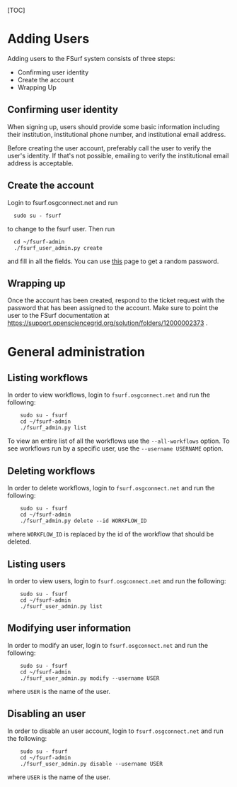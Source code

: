 [title]: - "FSurf Administration"

[TOC]

# Adding Users

Adding users to the FSurf system consists of three steps:

* Confirming user identity
* Create the account
* Wrapping Up


## Confirming user identity

When signing up, users should provide some basic information including
their institution, institutional phone number, and institutional email 
address.  

Before creating the user account, preferably call the user to verify the user's
identity.  If that's not possible, emailing to verify the institutional email
address is acceptable.

## Create the account

Login to fsurf.osgconnect.net and run 

      sudo su - fsurf

to change to the fsurf user.  Then run 

      cd ~/fsurf-admin
      ./fsurf_user_admin.py create

and fill in all the fields.  You can use
[this](https://www.random.org/passwords/?num=5&len=8&format=html&rnd=new) page
to get a random password.

## Wrapping up 

Once the account has been created, respond to the ticket request with the
password that has been assigned to the account.  Make sure to point the user to
the FSurf documentation at
https://support.opensciencegrid.org/solution/folders/12000002373 .  

# General administration

## Listing workflows

In order to view workflows, login to `fsurf.osgconnect.net` and run the
following:

        sudo su - fsurf
        cd ~/fsurf-admin
        ./fsurf_admin.py list

To view an entire list of all the workflows use the `--all-workflows` option.
To see workflows run by a specific user, use the `--username USERNAME` option.

## Deleting workflows

In order to delete workflows, login to `fsurf.osgconnect.net` and run the
following:

        sudo su - fsurf
        cd ~/fsurf-admin
        ./fsurf_admin.py delete --id WORKFLOW_ID

where `WORKFLOW_ID` is replaced by the id of the workflow that should be
deleted.

## Listing users

In order to view users, login to `fsurf.osgconnect.net` and run the
following:

        sudo su - fsurf
        cd ~/fsurf-admin
        ./fsurf_user_admin.py list

## Modifying user information

In order to modify an user, login to `fsurf.osgconnect.net` and run the
following:

        sudo su - fsurf
        cd ~/fsurf-admin
        ./fsurf_user_admin.py modify --username USER

where `USER` is the name of the user.

## Disabling an user

In order to disable an user account, login to `fsurf.osgconnect.net` and run the
following:

        sudo su - fsurf
        cd ~/fsurf-admin
        ./fsurf_user_admin.py disable --username USER

where `USER` is the name of the user.
